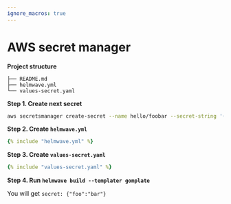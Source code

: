 ```yaml
---
ignore_macros: true
---
```


# AWS secret manager

**Project structure**

```
├── README.md
├── helmwave.yml
└── values-secret.yaml
```

**Step 1. Create next secret**

```bash
aws secretsmanager create-secret --name hello/foobar --secret-string '{"foo":"bar"}'
```

**Step 2. Create `helmwave.yml`**

```yaml
{% include "helmwave.yml" %}
```

**Step 3. Create `values-secret.yaml`**

```yaml
{% include "values-secret.yaml" %}
```

**Step 4. Run `helmwave build --templater gomplate`**

You will get `secret: {"foo":"bar"}`
